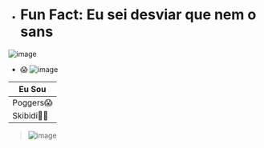 - # Fun Fact: Eu sei desviar que nem o sans
![image](https://github.com/user-attachments/assets/90aa938a-dd89-4040-99b4-0494eb3584d1)

- 😱
![image](https://github.com/user-attachments/assets/c52f1d22-1f3d-4cef-9d9b-b83cf1946454)


|    Eu Sou   |
|-------------|
| Poggers😱   |
| Skibidi🦾😎 |

> ![image](https://github.com/user-attachments/assets/56ca01f0-5e9d-4d97-9b04-3da4f9f9e7c6)


